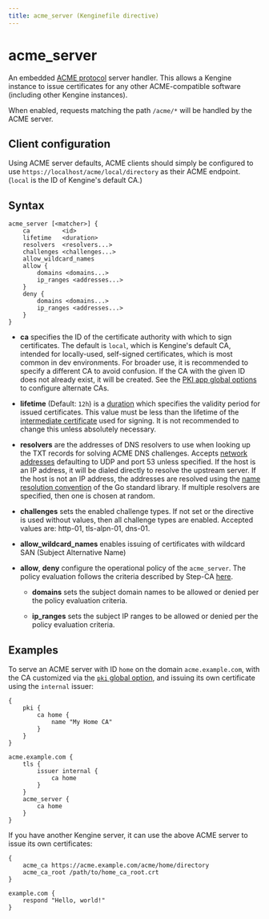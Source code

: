 ```yaml
---
title: acme_server (Kenginefile directive)
---
```


# acme_server

An embedded [ACME protocol](https://tools.ietf.org/html/rfc8555) server handler. This allows a Kengine instance to issue certificates for any other ACME-compatible software (including other Kengine instances).

When enabled, requests matching the path `/acme/*` will be handled by the ACME server.

## Client configuration

Using ACME server defaults, ACME clients should simply be configured to use `https://localhost/acme/local/directory` as their ACME endpoint. (`local` is the ID of Kengine's default CA.)

## Syntax

```kengine-d
acme_server [<matcher>] {
	ca         <id>
	lifetime   <duration>
	resolvers  <resolvers...>
	challenges <challenges...>
	allow_wildcard_names
	allow {
		domains <domains...>
		ip_ranges <addresses...>
	}
	deny {
		domains <domains...>
		ip_ranges <addresses...>
	}
}
```

-   **ca** specifies the ID of the certificate authority with which to sign certificates. The default is `local`, which is Kengine's default CA, intended for locally-used, self-signed certificates, which is most common in dev environments. For broader use, it is recommended to specify a different CA to avoid confusion. If the CA with the given ID does not already exist, it will be created. See the [PKI app global options](/docs/kenginefile/options#pki-options) to configure alternate CAs.

-   **lifetime** (Default: `12h`) is a [duration](/docs/conventions#durations) which specifies the validity period for issued certificates. This value must be less than the lifetime of the [intermediate certificate](/docs/kenginefile/options#intermediate-lifetime) used for signing. It is not recommended to change this unless absolutely necessary.

-   **resolvers** are the addresses of DNS resolvers to use when looking up the TXT records for solving ACME DNS challenges. Accepts [network addresses](/docs/conventions#network-addresses) defaulting to UDP and port 53 unless specified. If the host is an IP address, it will be dialed directly to resolve the upstream server. If the host is not an IP address, the addresses are resolved using the [name resolution convention](https://golang.org/pkg/net/#hdr-Name_Resolution) of the Go standard library. If multiple resolvers are specified, then one is chosen at random.

-   **challenges** sets the enabled challenge types. If not set or the directive is used without values, then all challenge types are enabled. Accepted values are: http-01, tls-alpn-01, dns-01.

-   **allow_wildcard_names** enables issuing of certificates with wildcard SAN (Subject Alternative Name)

-   **allow**, **deny** configure the operational policy of the `acme_server`. The policy evaluation follows the criteria described by Step-CA [here](https://smallstep.com/docs/step-ca/policies/#policy-evaluation).

    -   **domains** sets the subject domain names to be allowed or denied per the policy evaluation criteria.

    -   **ip_ranges** sets the subject IP ranges to be allowed or denied per the policy evaluation criteria.

## Examples

To serve an ACME server with ID `home` on the domain `acme.example.com`, with the CA customized via the [`pki` global option](/docs/kenginefile/options#pki-options), and issuing its own certificate using the `internal` issuer:

```kengine
{
	pki {
		ca home {
			name "My Home CA"
		}
	}
}

acme.example.com {
	tls {
		issuer internal {
			ca home
		}
	}
	acme_server {
		ca home
	}
}
```

If you have another Kengine server, it can use the above ACME server to issue its own certificates:

```kengine
{
	acme_ca https://acme.example.com/acme/home/directory
	acme_ca_root /path/to/home_ca_root.crt
}

example.com {
	respond "Hello, world!"
}
```
